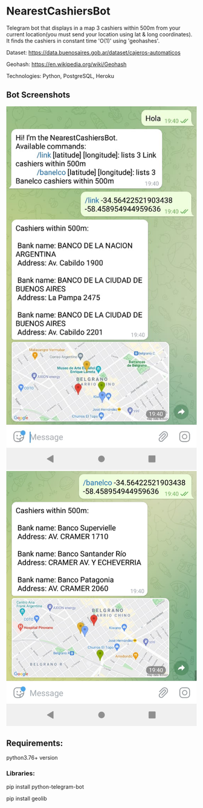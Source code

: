 # NearestCashiersBot

Telegram bot that displays in a map 3 cashiers within 500m from your current location(you must send your location using lat & long coordinates). It finds the cashiers in constant time 'O(1)' using 'geohashes'.

Dataset: https://data.buenosaires.gob.ar/dataset/cajeros-automaticos

Geohash: https://en.wikipedia.org/wiki/Geohash

Technologies: Python, PostgreSQL, Heroku

## Bot Screenshots  
![alt text](./Screenshot1.jpeg)
![alt text](./Screenshot2.jpeg)




## Requirements:

python3.76+ version

### Libraries:

pip install python-telegram-bot

pip install geolib


